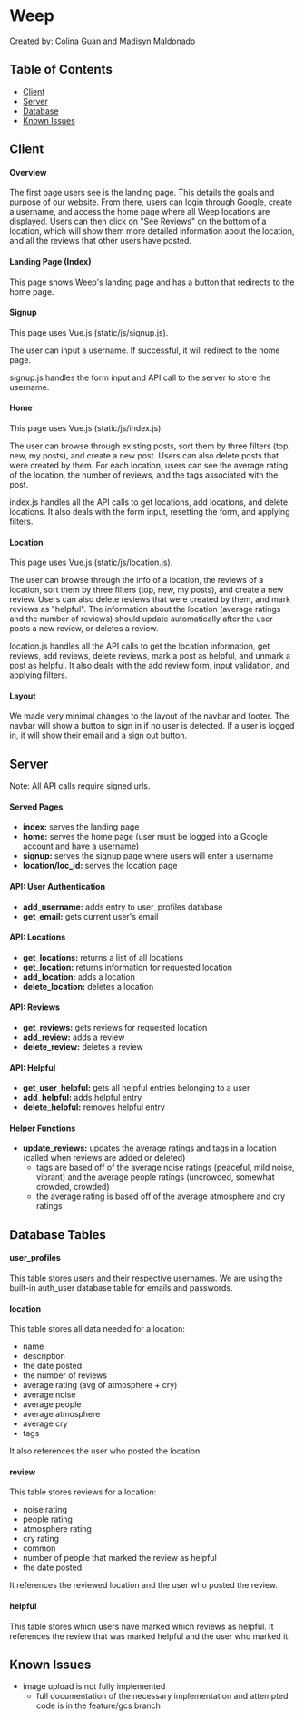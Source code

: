 # Weep
Created by: Colina Guan and Madisyn Maldonado

## Table of Contents

- [Client](#client)
- [Server](#server)
- [Database](#database-tables)
- [Known Issues](#known-issues)

## Client

#### Overview

The first page users see is the landing page. This details the goals and purpose of our website. From there, users can login through Google, create a username, and access the home page where all Weep locations are displayed. Users can then click on "See Reviews" on the bottom of a location, which will show them more detailed information about the location, and all the reviews that other users have posted.

#### Landing Page (Index)

This page shows Weep's landing page and has a button that redirects to the home page.

#### Signup

This page uses Vue.js (static/js/signup.js).

The user can input a username. If successful, it will redirect to the home page.

signup.js handles the form input and API call to the server to store the username.

#### Home

This page uses Vue.js (static/js/index.js).

The user can browse through existing posts, sort them by three filters (top, new, my posts), and create a new post. Users can also delete posts that were created by them. For each location, users can see the average rating of the location, the number of reviews, and the tags associated with the post.

index.js handles all the API calls to get locations, add locations, and delete locations. It also deals with the form input, resetting the form, and applying filters.

#### Location

This page uses Vue.js (static/js/location.js).

The user can browse through the info of a location, the reviews of a location, sort them by three filters (top, new, my posts), and create a new review. Users can also delete reviews that were created by them, and mark reviews as "helpful". The information about the location (average ratings and the number of reviews) should update automatically after the user posts a new review, or deletes a review.

location.js handles all the API calls to get the location information, get reviews, add reviews, delete reviews, mark a post as helpful, and unmark a post as helpful. It also deals with the add review form, input validation, and applying filters.

#### Layout

We made very minimal changes to the layout of the navbar and footer. The navbar will show a button to sign in if no user is detected. If a user is logged in, it will show their email and a sign out button.

## Server

Note: All API calls require signed urls.

#### Served Pages

- **index:** serves the landing page
- **home:** serves the home page (user must be logged into a Google account and have a username)
- **signup:** serves the signup page where users will enter a username
- **location/loc_id:** serves the location page

#### API: User Authentication

- **add_username:** adds entry to user_profiles database
- **get_email:** gets current user's email

#### API: Locations

- **get_locations:** returns a list of all locations
- **get_location:** returns information for requested location
- **add_location:** adds a location
- **delete_location:** deletes a location
  
#### API: Reviews

- **get_reviews:** gets reviews for requested location
- **add_review:** adds a review
- **delete_review:** deletes a review

#### API: Helpful

- **get_user_helpful:** gets all helpful entries belonging to a user
- **add_helpful:** adds helpful entry
- **delete_helpful:** removes helpful entry

#### Helper Functions

- **update_reviews:** updates the average ratings and tags in a location (called when reviews are added or deleted)
  - tags are based off of the average noise ratings (peaceful, mild noise, vibrant) and the average people ratings (uncrowded, somewhat crowded, crowded)
  - the average rating is based off of the average atmosphere and cry ratings

## Database Tables

#### user_profiles

This table stores users and their respective usernames. We are using the built-in auth_user database table for emails and passwords.

#### location

This table stores all data needed for a location:
- name
- description
- the date posted
- the number of reviews
- average rating (avg of atmosphere + cry)
- average noise
- average people
- average atmosphere
- average cry
- tags

It also references the user who posted the location.

#### review

This table stores reviews for a location:
- noise rating
- people rating
- atmosphere rating
- cry rating
- common
- number of people that marked the review as helpful
- the date posted

It references the reviewed location and the user who posted the review.

#### helpful

This table stores which users have marked which reviews as helpful. It references the review that was marked helpful and the user who marked it.

## Known Issues

- image upload is not fully implemented
  - full documentation of the necessary implementation and attempted code is in the feature/gcs branch
